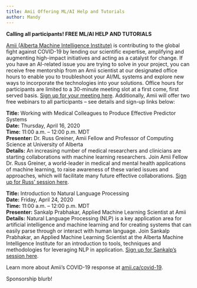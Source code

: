 ```yaml
---
title: Amii Offering ML/AI Help and Tutorials
author: Mandy
---
```


**Calling all participants! FREE ML/AI HELP AND TUTORIALS**

[Amii (Alberta Machine Intelligence Institute)](https://www.amii.ca/) is contributing to the global fight against COVID-19 by lending our scientific expertise, amplifying and augmenting high-impact initiatives and acting as a catalyst for change.
If you have an AI-related issue you are trying to solve in your project, you can receive free mentorship from an Amii scientist at our designated office hours to enable you to troubleshoot your AI/ML systems and explore new ways to incorporate the technologies into your solutions.
Office hours for participants are limited to a 30-minute meeting slot at a first come, first served basis. [Sign up for your meeting here](https://meetings.hubspot.com/officehours).
Additionally, Amii will offer two free webinars to all participants – see details and sign-up links below:

**Title:** Working with Medical Colleagues to Produce Effective Predictor Systems  
**Date:** Thursday, April 16, 2020  
**Time:** 11:00 a.m. – 12:00 p.m. MDT  
**Presenter:** Dr. Russ Greiner, Amii Fellow and Professor of Computing Science at University of Alberta  
**Details:**
An increasing number of medical researchers and clinicians are starting collaborations with machine learning researchers. Join Amii Fellow Dr. Russ Greiner, a world-leader in medical and mental health applications of machine learning, to raise awareness of these varied issues and approaches, which will facilitate many future effective collaborations. [Sign up for Russ’ session here](https://share.hsforms.com/1x5niNZ8vRHKauS71VyZDLQ2ua2c).

**Title:** Introduction to Natural Language Processing  
**Date:** Friday, April 24, 2020  
**Time:** 11:00 a.m. – 12:00 p.m. MDT  
**Presenter:** Sankalp Prabhakar, Applied Machine Learning Scientist at Amii  
**Details:** Natural Language Processing (NLP) is a key application area for artificial intelligence and machine learning and for creating systems that can easily parse through or interact with human language. Join Sankalp Prabhakar, an Applied Machine Learning Scientist at the Alberta Machine Intelligence Institute for an introduction to tools, techniques and methodologies for leveraging NLP in application. [Sign up for Sankalp’s session here](https://share.hsforms.com/1d7f5vEQURBW96mkPAHmcUQ2ua2c).

Learn more about Amii’s COVID-19 response at [amii.ca/covid-19](https://amii.ca/covid-19).

Sponsorship blurb!
